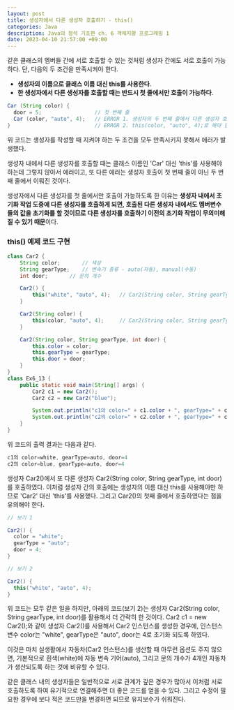```yaml
---
layout: post
title: 생성자에서 다른 생성자 호출하기 - this()
categories: Java
description: Java의 정석 기초편 ch. 6 객체지향 프로그래밍 1
date: 2023-04-10 21:57:00 +09:00
---
```

같은 클래스의 멤버들 간에 서로 호출할 수 있는 것처럼 생성자 간에도 서로 호출이 가능하다. 단, 다음의 두 조건을 만족시켜야 한다.

- **생성자의 이름으로 클래스 이름 대신 this를 사용한다**.
- **한 생성자에서 다른 생성자를 호출할 때는 반드시 첫 줄에서만 호출이 가능하다**.

```java
Car (String color) {
  door = 5;                 // 첫 번째 줄
  Car (color, "auto", 4);   // ERROR 1. 생성자의 두 번째 줄에서 다른 생성자 호출
}                           // ERROR 2. this(color, "auto", 4);로 해야 함
```

위 코드는 생성자를 작성할 때 지켜야 하는 두 조건을 모두 만족시키지 못해서 에러가 발생했다.

생성자 내에서 다른 생성자를 호출할 때는 클래스 이름인 'Car' 대신 'this'를 사용해야 하는데 그렇지 않아서 에러이고, 또 다른 에러는 생성자 호출이 첫 번째 줄이 아닌 두 번째 줄에서 이뤄진 것이다.

생성자에서 다른 생성자를 첫 줄에서만 호출이 가능하도록 한 이유는 **생성자 내에서 초기화 작업 도중에 다른 생성자를 호출하게 되면, 호출된 다른 생성자 내에서도 멤버변수들의 값을 초기화를 할 것이므로 다른 생성자를 호출하기 이전의 초기화 작업이 무의미해질 수 있기 때문**이다.


### this() 예제 코드 구현

```java
class Car2 {
	String color;		// 색상 
	String gearType;	// 변속기 종류 - auto(자동), manual(수동) 
	int door;		// 문의 개수 

	Car2() {
		this("white", "auto", 4);	// Car2(String color, String gearType, int door)를 호출 
	}

	Car2(String color) {
		this(color, "auto", 4);		// Car2(String color, String gearType, int door)를 호출 
	}

	Car2(String color, String gearType, int door) {
		this.color = color;
		this.gearType = gearType;
		this.door = door;
	}
}
class Ex6_13 {
	public static void main(String[] args) {
		Car2 c1 = new Car2();	
		Car2 c2 = new Car2("blue");

		System.out.println("c1의 color=" + c1.color + ", gearType=" + c1.gearType+ ", door="+c1.door);
		System.out.println("c2의 color=" + c2.color + ", gearType=" + c2.gearType+ ", door="+c2.door);
	}
}
```

위 코드의 출력 결과는 다음과 같다.

```java
c1의 color=white, gearType=auto, door=4
c2의 color=blue, gearType=auto, door=4
```

생성자 Car2()에서 또 다른 생성자 Car2(String color, String gearType, int door)를 호출하였다. 이처럼 생성자 간의 호출에는 생성자의 이름 대신 this를 사용해야만 하므로 'Car2' 대신 'this'를 사용했다. 그리고 Car2()의 첫째 줄에서 호출하였다는 점을 유의해야 한다.

```java
// 보기 1

Car2() {
  color = "white";
  gearType = "auto";
  door = 4;
}
```

```java
// 보기 2

Car2() {
  this("white", "auto", 4);
}
```

위 코드는 모두 같은 일을 하지만, 아래의 코드(보기 2)는 생성자 Car2(String color, String gearType, int door)를 활용해서 더 간략히 한 것이다. Car2 c1 = new Car2();와 같이 생성자 Car2()를 사용해서 Car2 인스턴스를 생성한 경우에, 인스턴스 변수 color는 "white", gearType은 "auto", door는 4로 초기화 되도록 하였다. 

이것은 마치 실생활에서 자동차(Car2 인스턴스)를 생산할 때 아무런 옵션도 주지 않으면, 기본적으로 흰색(white)에 자동 변속 기어(auto), 그리고 문의 개수가 4개인 자동차가 생산되도록 하는 것에 비유할 수 있다. 

같은 클래스 내의 생성자들은 일반적으로 서로 관계가 깊은 경우가 많아서 이처럼 서로 호출하도록 하여 유기적으로 연결해주면 더 좋은 코드를 얻을 수 있다. 그리고 수정이 필요한 경우에 보다 적은 코드만을 변경하면 되므로 유지보수가 쉬워진다.
